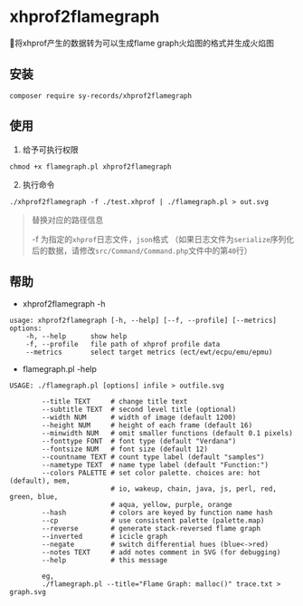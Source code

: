 # xhprof2flamegraph

🎨将xhprof产生的数据转为可以生成flame graph火焰图的格式并生成火焰图

## 安装

```
composer require sy-records/xhprof2flamegraph
```

## 使用

1. 给予可执行权限
```shell
chmod +x flamegraph.pl xhprof2flamegraph
```
2. 执行命令
```shell
./xhprof2flamegraph -f ./test.xhprof | ./flamegraph.pl > out.svg
```

> 替换对应的路径信息
>
> -f 为指定的`xhprof`日志文件，`json`格式 （如果日志文件为`serialize`序列化后的数据，请修改`src/Command/Command.php`文件中的第`40`行）

## 帮助

* xhprof2flamegraph -h
```shell
usage: xhprof2flamegraph [-h, --help] [--f, --profile] [--metrics]
options:
    -h, --help      show help
    -f, --profile   file path of xhprof profile data
    --metrics       select target metrics (ect/ewt/ecpu/emu/epmu)
```

* flamegraph.pl -help
```shell
USAGE: ./flamegraph.pl [options] infile > outfile.svg

        --title TEXT     # change title text
        --subtitle TEXT  # second level title (optional)
        --width NUM      # width of image (default 1200)
        --height NUM     # height of each frame (default 16)
        --minwidth NUM   # omit smaller functions (default 0.1 pixels)
        --fonttype FONT  # font type (default "Verdana")
        --fontsize NUM   # font size (default 12)
        --countname TEXT # count type label (default "samples")
        --nametype TEXT  # name type label (default "Function:")
        --colors PALETTE # set color palette. choices are: hot (default), mem,
                         # io, wakeup, chain, java, js, perl, red, green, blue,
                         # aqua, yellow, purple, orange
        --hash           # colors are keyed by function name hash
        --cp             # use consistent palette (palette.map)
        --reverse        # generate stack-reversed flame graph
        --inverted       # icicle graph
        --negate         # switch differential hues (blue<->red)
        --notes TEXT     # add notes comment in SVG (for debugging)
        --help           # this message

        eg,
        ./flamegraph.pl --title="Flame Graph: malloc()" trace.txt > graph.svg
```
